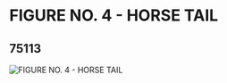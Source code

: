 # FIGURE NO. 4 - HORSE TAIL
## 75113
![FIGURE NO. 4 - HORSE TAIL](https://lc-www-live-s.legocdn.com/media/bricks/5/2/4667638.jpg)